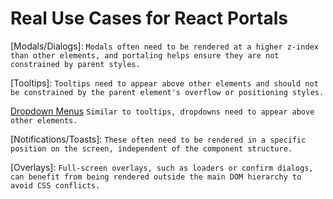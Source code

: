 # Real Use Cases for React Portals

[Modals/Dialogs]: `Modals often need to be rendered at a higher z-index than other elements, and portaling helps ensure they are not constrained by parent styles.`

[Tooltips]: `Tooltips need to appear above other elements and should not be constrained by the parent element's overflow or positioning styles.`

[Dropdown Menus](:) `Similar to tooltips, dropdowns need to appear above other elements.`

[Notifications/Toasts]: `These often need to be rendered in a specific position on the screen, independent of the component structure.`

[Overlays]: `Full-screen overlays, such as loaders or confirm dialogs, can benefit from being rendered outside the main DOM hierarchy to avoid CSS conflicts.`
